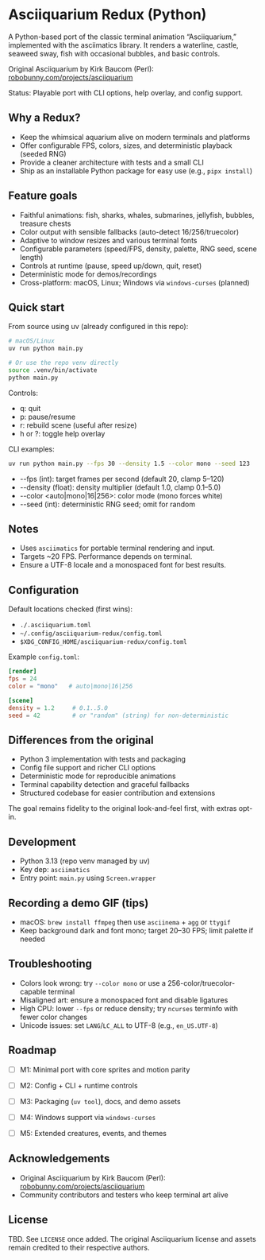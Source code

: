 # Asciiquarium Redux (Python)

A Python-based port of the classic terminal animation “Asciiquarium,” implemented with the asciimatics library. It renders a waterline, castle, seaweed sway, fish with occasional bubbles, and basic controls.

Original Asciiquarium by Kirk Baucom (Perl): [robobunny.com/projects/asciiquarium](https://robobunny.com/projects/asciiquarium/html/)

Status: Playable port with CLI options, help overlay, and config support.


## Why a Redux?

- Keep the whimsical aquarium alive on modern terminals and platforms
- Offer configurable FPS, colors, sizes, and deterministic playback (seeded RNG)
- Provide a cleaner architecture with tests and a small CLI
- Ship as an installable Python package for easy use (e.g., `pipx install`)


## Feature goals

- Faithful animations: fish, sharks, whales, submarines, jellyfish, bubbles, treasure chests
- Color output with sensible fallbacks (auto-detect 16/256/truecolor)
- Adaptive to window resizes and various terminal fonts
- Configurable parameters (speed/FPS, density, palette, RNG seed, scene length)
- Controls at runtime (pause, speed up/down, quit, reset)
- Deterministic mode for demos/recordings
- Cross-platform: macOS, Linux; Windows via `windows-curses` (planned)


## Quick start

From source using uv (already configured in this repo):

```sh
# macOS/Linux
uv run python main.py

# Or use the repo venv directly
source .venv/bin/activate
python main.py
```

Controls:

- q: quit
- p: pause/resume
- r: rebuild scene (useful after resize)
- h or ?: toggle help overlay

CLI examples:

```sh
uv run python main.py --fps 30 --density 1.5 --color mono --seed 123
```

- --fps (int): target frames per second (default 20, clamp 5–120)
- --density (float): density multiplier (default 1.0, clamp 0.1–5.0)
- --color <auto|mono|16|256>: color mode (mono forces white)
- --seed (int): deterministic RNG seed; omit for random


## Notes

- Uses `asciimatics` for portable terminal rendering and input.
- Targets ~20 FPS. Performance depends on terminal.
- Ensure a UTF-8 locale and a monospaced font for best results.


## Configuration

Default locations checked (first wins):

- `./.asciiquarium.toml`
- `~/.config/asciiquarium-redux/config.toml`
- `$XDG_CONFIG_HOME/asciiquarium-redux/config.toml`

Example `config.toml`:

```toml
[render]
fps = 24
color = "mono"   # auto|mono|16|256

[scene]
density = 1.2     # 0.1..5.0
seed = 42         # or "random" (string) for non-deterministic
```


## Differences from the original

- Python 3 implementation with tests and packaging
- Config file support and richer CLI options
- Deterministic mode for reproducible animations
- Terminal capability detection and graceful fallbacks
- Structured codebase for easier contribution and extensions

The goal remains fidelity to the original look-and-feel first, with extras opt-in.


## Development

- Python 3.13 (repo venv managed by uv)
- Key dep: `asciimatics`
- Entry point: `main.py` using `Screen.wrapper`


## Recording a demo GIF (tips)

- macOS: `brew install ffmpeg` then use `asciinema` + `agg` or `ttygif`
- Keep background dark and font mono; target 20–30 FPS; limit palette if needed


## Troubleshooting

- Colors look wrong: try `--color mono` or use a 256-color/truecolor-capable terminal
- Misaligned art: ensure a monospaced font and disable ligatures
- High CPU: lower `--fps` or reduce density; try `ncurses` terminfo with fewer color changes
- Unicode issues: set `LANG`/`LC_ALL` to UTF-8 (e.g., `en_US.UTF-8`)


## Roadmap

- [ ] M1: Minimal port with core sprites and motion parity
- [ ] M2: Config + CLI + runtime controls
- [ ] M3: Packaging (`uv tool`), docs, and demo assets
- [ ] M4: Windows support via `windows-curses`
- [ ] M5: Extended creatures, events, and themes


## Acknowledgements

- Original Asciiquarium by Kirk Baucom (Perl): [robobunny.com/projects/asciiquarium](https://robobunny.com/projects/asciiquarium/html/)
- Community contributors and testers who keep terminal art alive


## License

TBD. See `LICENSE` once added. The original Asciiquarium license and assets remain credited to their respective authors.
